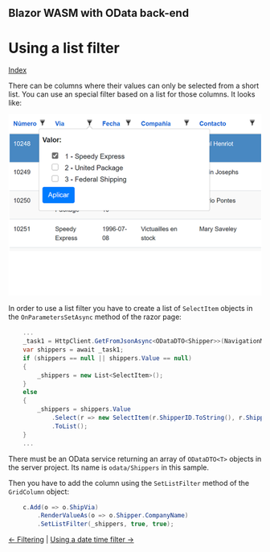 ## Blazor WASM with OData back-end

# Using a list filter

[Index](Documentation.md)

There can be columns where their values can only be selected from a short list. 
You can use an special filter based on a list for those columns. 
It looks like:

![](../images/List_filter.png)

In order to use a list filter you have to create a list of ```SelectItem``` objects in the ```OnParametersSetAsync``` method of the razor page:

```c#
    ...
    _task1 = HttpClient.GetFromJsonAsync<ODataDTO<Shipper>>(NavigationManager.BaseUri + $"odata/Shippers?$select=ShipperID,CompanyName");
    var shippers = await _task1;
    if (shippers == null || shippers.Value == null)
    {
        _shippers = new List<SelectItem>();
    }
    else
    {
        _shippers = shippers.Value
            .Select(r => new SelectItem(r.ShipperID.ToString(), r.ShipperID.ToString() + " - " + r.CompanyName))
            .ToList();
    }
    ...
``` 

There must be an OData service returning an array of ```ODataDTO<T>``` objects in the server project. Its name is ```odata/Shippers``` in this sample.

Then you have to add the column using the ```SetListFilter``` method of the ```GridColumn``` object:
```c#
    c.Add(o => o.ShipVia)
        .RenderValueAs(o => o.Shipper.CompanyName)
        .SetListFilter(_shippers, true, true);
``` 

[<- Filtering](Filtering.md) | [Using a date time filter ->](Using_datetime_filter.md)